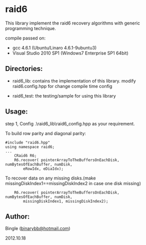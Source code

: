 raid6
=====

This library implement the raid6 recovery algorithms with generic programming technique.

compile passed on:
* gcc 4.6.1 (Ubuntu/Linaro 4.6.1-9ubuntu3) 
* Visual Studio 2010 SP1 (Windows7 Enterprise SP1 64bit)

Directories:
-------------
* raid6_lib:
	contains the implementation of this library.
	modify raid6.config.hpp for change compile time config

* raid6_test:
	the testing/sample for using this library


Usage: 
-------
step 1, Config .\raid6_lib\raid6_config.hpp as your requirement.  
  
To build row parity and diagonal parity: 

    #include "raid6.hpp"
    using namespace raid6;
    ...
        CRaid6 R6; 
        R6.recover( pointerArrayToTheBuffersOnEachDisk, numBytesOfEachBuffer, numDisk, 
        	eRowIdx, eDiaIdx);

To recover data on any missing disks.(make missingDiskIndex1==missingDiskIndex2 in case one disk missing)

        R6.recover( pointerArrayToTheBuffersOnEachDisk, numBytesOfEachBuffer, numDisk,
        	missingDiskIndex1, missingDiskIndex2);
Author:
-------
Bingle (binarybb@hotmail.com)

2012.10.18
